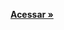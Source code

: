 


<a href="https://sara01romao.github.io/intro-section-with-dropdown-navigation-html-css-javascript/" target="_blank"><strong>Acessar »</strong></a>
